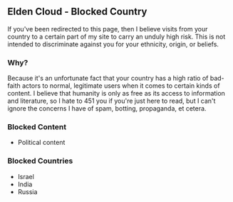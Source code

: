## Elden Cloud - Blocked Country
If you've been redirected to this page, then I believe visits from your country
to a certain part of my site to carry an unduly high risk. This is not intended
to discriminate against you for your ethnicity, origin, or beliefs.

### Why?
Because it's an unfortunate fact that your country has a high ratio of
bad-faith actors to normal, legitimate users when it comes to certain kinds of
content. I believe that humanity is only as free as its access to information
and literature, so I hate to 451 you if you're just here to read, but I can't
ignore the concerns I have of spam, botting, propaganda, et cetera.

### Blocked Content
- Political content

### Blocked Countries
- Israel
- India
- Russia
